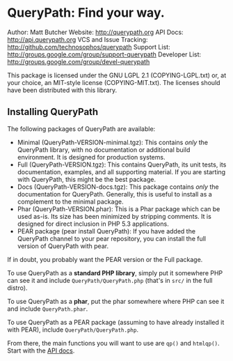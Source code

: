 # QueryPath: Find your way.

Author: Matt Butcher
Website: http://querypath.org
API Docs: http://api.querypath.org
VCS and Issue Tracking: http://github.com/technosophos/querypath
Support List: http://groups.google.com/group/support-querypath
Developer List: http://groups.google.com/group/devel-querypath

This package is licensed under the GNU LGPL 2.1 (COPYING-LGPL.txt) or, at your choice, an MIT-style
license (COPYING-MIT.txt). The licenses should have been distributed with this library.

## Installing QueryPath

The following packages of QueryPath are available:

  * Minimal (QueryPath-VERSION-minimal.tgz): This contains *only* the QueryPath library, with no
    documentation or additional build environment. It is designed for production systems.
  * Full (QueryPath-VERSION.tgz): This contains QueryPath, its unit tests, its documentation, 
    examples, and all supporting material. If you are starting with QueryPath, this might be the
    best package.
  * Docs (QueryPath-VERSION-docs.tgz): This package contains *only* the documentation for QueryPath.
    Generally, this is useful to install as a complement to the minimal package.
  * Phar (QueryPath-VERSION.phar): This is a Phar package which can be used as-is. Its size has been
    minimized by stripping comments. It is designed for direct inclusion in PHP 5.3 applications.
  * PEAR package (pear install QueryPath): If you have added the QueryPath channel to your pear
    repository, you can install the full version of QueryPath with pear.
    
If in doubt, you probably want the PEAR version or the Full package.

To use QueryPath as a **standard PHP library**, simply put it somewhere PHP can see it and include `QueryPath/QueryPath.php` (that's in `src/` in the full distro).

To use QueryPath as a **phar**, put the phar somewhere where PHP can see it and include `QueryPath.phar`.

To use QueryPath as a PEAR package (assuming to have already installed it with PEAR), include `QueryPath/QueryPath.php`.

From there, the main functions you will want to use are `qp()` and `htmlqp()`. Start with the [API docs](http://api.querypath.org).